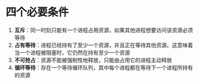 # 四个必要条件

1. **互斥**：同一时刻只能有一个进程占用资源，如果其他进程想要访问该资源必须等待
2. **占有等待**：进程已经持有了至少一个资源，并且正在等待其他资源。这意味着当一个进程被阻塞时，它仍然在持有至少一个资源
3. **不可抢占**：资源不能被强制性地释放，只能由占用它的进程主动释放
4. **循环等待**：存在一个等待循环队列，其中每个进程都在等待下一个进程所持有的资源
